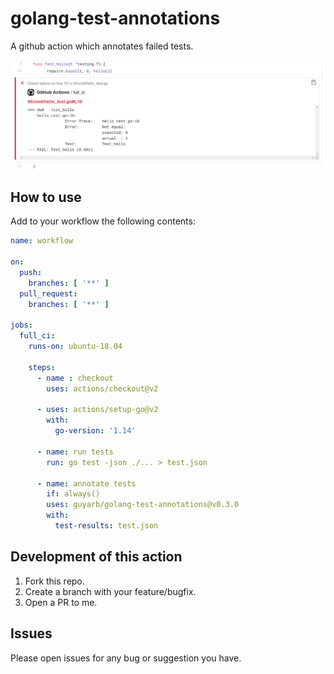 # golang-test-annotations
A github action which annotates failed tests.

![GitHub Annotations](./static/example.png)

## How to use

Add to your workflow the following contents:

```yaml
name: workflow

on:
  push:
    branches: [ '**' ]
  pull_request:
    branches: [ '**' ]

jobs:
  full_ci:
    runs-on: ubuntu-18.04

    steps:
      - name : checkout
        uses: actions/checkout@v2

      - uses: actions/setup-go@v2
        with:
          go-version: '1.14'

      - name: run tests
        run: go test -json ./... > test.json

      - name: annotate tests
        if: always()
        uses: guyarb/golang-test-annotations@v0.3.0
        with:
          test-results: test.json
```

## Development of this action

1. Fork this repo.
2. Create a branch with your feature/bugfix.
3. Open a PR to me.

## Issues
Please open issues for any bug or suggestion you have.
